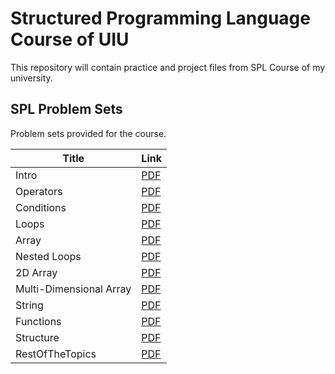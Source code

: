 # Structured Programming Language Course of UIU

This repository will contain practice and project files from SPL Course of my university.

## SPL Problem Sets

Problem sets provided for the course.

| Title                   | Link |
| ----------------------- | ----------------------- |
| Intro                   | [PDF](SPL-Problemset/01-Intro.pdf) |
| Operators               | [PDF](SPL-Problemset/02-Operators.pdf) |
| Conditions              | [PDF](SPL-Problemset/03-Conditions.pdf) |
| Loops                   | [PDF](SPL-Problemset/04-Loop.pdf) |
| Array                   | [PDF](SPL-Problemset/05-Array.pdf) |
| Nested Loops            | [PDF](SPL-Problemset/06-Nested-loop.pdf) |
| 2D Array                | [PDF](SPL-Problemset/07-2d-array.pdf) |
| Multi-Dimensional Array | [PDF](SPL-Problemset/08-Multi-Dimensional-Array-related-problems.pdf) |
| String                  | [PDF](SPL-Problemset/09-Strings.pdf) |
| Functions               | [PDF](SPL-Problemset/10-Function.pdf) |
| Structure               | [PDF](SPL-Problemset/11-Structure.pdf) |
| RestOfTheTopics         | [PDF](SPL-Problemset/12-RestOfTheTopics.pdf) |
